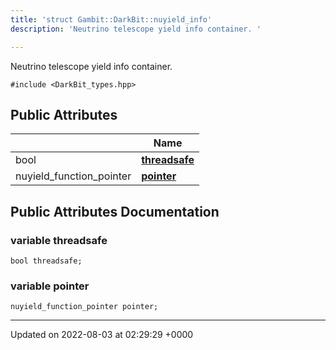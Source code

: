 ```yaml
---
title: 'struct Gambit::DarkBit::nuyield_info'
description: 'Neutrino telescope yield info container. '

---
```









Neutrino telescope yield info container. 


`#include <DarkBit_types.hpp>`

## Public Attributes

|                | Name           |
| -------------- | -------------- |
| bool | **[threadsafe](/documentation/code/gambit_sphinx/classes/structgambit_1_1darkbit_1_1nuyield__info/#variable-threadsafe)**  |
| nuyield_function_pointer | **[pointer](/documentation/code/gambit_sphinx/classes/structgambit_1_1darkbit_1_1nuyield__info/#variable-pointer)**  |

## Public Attributes Documentation

### variable threadsafe

```
bool threadsafe;
```


### variable pointer

```
nuyield_function_pointer pointer;
```


-------------------------------

Updated on 2022-08-03 at 02:29:29 +0000